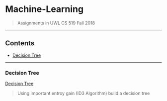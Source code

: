 Machine-Learning
===
> Assignments in UWL CS 519 Fall 2018

****
## Contents
* [Decision Tree](#Decision-Tree)


---
### Decision Tree
[Decision Tree](https://github.com/Yuanqing-Suo/Machine-Learning-ass/blob/master/decisionTree.py)
> Using important entroy gain (ID3 Algorithm) build a decision tree
